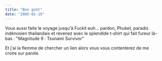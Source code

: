 ```yaml
---
title: "Bon goût"
date: "2005-01-19"
---
```


Vous aussi faite le voyage jusqu'à Fuckit euh... pardon, Phuket, paradis indénosien thailandais et revenez avec le splendide t-shirt qui fait fureur là-bas : "Magnitude 9 : Tsunami Survivor"

Et j'ai la flemme de chercher un lien alors vous vous contenterez de me croire sur parole.
